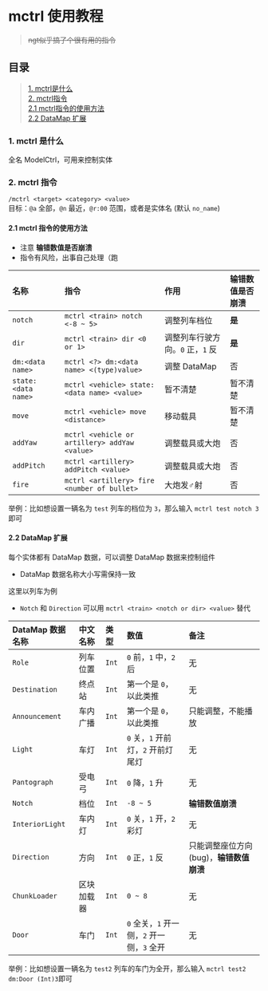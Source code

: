 # mctrl 使用教程
> ~~ngt似乎搞了个很有用的指令~~

## 目录
> [1. mctrl是什么](#1-mctrl-是什么)  
> [2. mctrl指令](#2-mctrl-指令)  
> [2.1 mctrl指令的使用方法](#21-mctrl-指令的使用方法)  
> [2.2 DataMap 扩展](#22-datamap-扩展)

### 1. mctrl 是什么
全名 ModelCtrl，可用来控制实体

### 2. mctrl 指令

`/mctrl <target> <category> <value>`  
目标：`@a` 全部，`@n` 最近，`@r:00` 范围，或者是实体名 (默认 `no_name`)

#### 2.1 mctrl 指令的使用方法

- 注意 **输错数值是否崩溃**
- 指令有风险，出事自己处理（跑

名称 | 指令 | 作用 | 输错数值是否崩溃
:-- | :-- | :-- | :--
`notch` | `mctrl <train> notch <-8 ~ 5>` | 调整列车档位 | **是**
`dir` | `mctrl <train> dir <0 or 1>` | 调整列车行驶方向。`0` 正，`1` 反 | **是**
`dm:<data name>` | `mctrl <?> dm:<data name> <(type)value>` | 调整 DataMap | 否
`state:<data name>` | `mctrl <vehicle> state:<data name> <value>` | 暂不清楚 | 暂不清楚
`move` | `mctrl <vehicle> move <distance>` | 移动载具 | 暂不清楚
`addYaw` | `mctrl <vehicle or artillery> addYaw <value>` | 调整载具或大炮 | 否
`addPitch` | `mctrl <artillery> addPitch <value>` | 调整载具或大炮 | 否
`fire` | `mctrl <artillery> fire <number of bullet>` | 大炮发♂射 | 否

举例：比如想设置一辆名为 `test` 列车的档位为 `3`，那么输入 `mctrl test notch 3` 即可

#### 2.2 DataMap 扩展

每个实体都有 DataMap 数据，可以调整 DataMap 数据来控制组件

- DataMap 数据名称大小写需保持一致

这里以列车为例

- `Notch` 和 `Direction` 可以用 `mctrl <train> <notch or dir> <value>` 替代

DataMap 数据名称 | 中文名称 | 类型 | 数值 | 备注
:-- | :-- | :-- | :-- | :--
`Role` | 列车位置 | `Int` | `0` 前，`1` 中，`2` 后 | 无
`Destination` | 终点站 | `Int` | 第一个是 `0`，以此类推 | 无
`Announcement` | 车内广播 | `Int` | 第一个是 `0`，以此类推 | 只能调整，不能播放
`Light` | 车灯 | `Int` | `0` 关，`1` 开前灯，`2` 开前灯尾灯 | 无
`Pantograph` | 受电弓 | `Int` | `0` 降，`1` 升 | 无
`Notch` | 档位 | `Int` | `-8 ~ 5` | **输错数值崩溃**
`InteriorLight` | 车内灯 | `Int` | `0` 关，`1` 开，`2` 彩灯 | 无
`Direction` | 方向 | `Int` | `0` 正，`1` 反 | 只能调整座位方向 (bug)，**输错数值崩溃**
`ChunkLoader` | 区块加载器 | `Int` | `0 ~ 8` | 无
`Door` | 车门 | `Int` | `0` 全关，`1` 开一侧，`2` 开一侧，`3` 全开 | 无

举例：比如想设置一辆名为 `test2` 列车的车门为全开，那么输入 `mctrl test2 dm:Door (Int)3`即可
